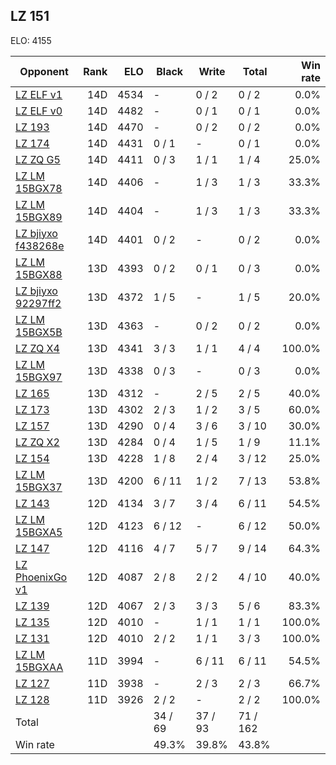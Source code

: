 ## LZ 151 ##

ELO: 4155

Opponent | Rank | ELO | Black | Write | Total | Win rate
---------|-----:|----:|-------|-------|-------|-------:
[LZ ELF v1](LZ%20ELF%20v1.md) | 14D | 4534 | - | 0 / 2 | 0 / 2 | 0.0%
[LZ ELF v0](LZ%20ELF%20v0.md) | 14D | 4482 | - | 0 / 1 | 0 / 1 | 0.0%
[LZ 193](LZ%20193.md) | 14D | 4470 | - | 0 / 2 | 0 / 2 | 0.0%
[LZ 174](LZ%20174.md) | 14D | 4431 | 0 / 1 | - | 0 / 1 | 0.0%
[LZ ZQ G5](LZ%20ZQ%20G5.md) | 14D | 4411 | 0 / 3 | 1 / 1 | 1 / 4 | 25.0%
[LZ LM 15BGX78](LZ%20LM%2015BGX78.md) | 14D | 4406 | - | 1 / 3 | 1 / 3 | 33.3%
[LZ LM 15BGX89](LZ%20LM%2015BGX89.md) | 14D | 4404 | - | 1 / 3 | 1 / 3 | 33.3%
[LZ bjiyxo f438268e](LZ%20bjiyxo%20f438268e.md) | 14D | 4401 | 0 / 2 | - | 0 / 2 | 0.0%
[LZ LM 15BGX88](LZ%20LM%2015BGX88.md) | 13D | 4393 | 0 / 2 | 0 / 1 | 0 / 3 | 0.0%
[LZ bjiyxo 92297ff2](LZ%20bjiyxo%2092297ff2.md) | 13D | 4372 | 1 / 5 | - | 1 / 5 | 20.0%
[LZ LM 15BGX5B](LZ%20LM%2015BGX5B.md) | 13D | 4363 | - | 0 / 2 | 0 / 2 | 0.0%
[LZ ZQ X4](LZ%20ZQ%20X4.md) | 13D | 4341 | 3 / 3 | 1 / 1 | 4 / 4 | 100.0%
[LZ LM 15BGX97](LZ%20LM%2015BGX97.md) | 13D | 4338 | 0 / 3 | - | 0 / 3 | 0.0%
[LZ 165](LZ%20165.md) | 13D | 4312 | - | 2 / 5 | 2 / 5 | 40.0%
[LZ 173](LZ%20173.md) | 13D | 4302 | 2 / 3 | 1 / 2 | 3 / 5 | 60.0%
[LZ 157](LZ%20157.md) | 13D | 4290 | 0 / 4 | 3 / 6 | 3 / 10 | 30.0%
[LZ ZQ X2](LZ%20ZQ%20X2.md) | 13D | 4284 | 0 / 4 | 1 / 5 | 1 / 9 | 11.1%
[LZ 154](LZ%20154.md) | 13D | 4228 | 1 / 8 | 2 / 4 | 3 / 12 | 25.0%
[LZ LM 15BGX37](LZ%20LM%2015BGX37.md) | 13D | 4200 | 6 / 11 | 1 / 2 | 7 / 13 | 53.8%
[LZ 143](LZ%20143.md) | 12D | 4134 | 3 / 7 | 3 / 4 | 6 / 11 | 54.5%
[LZ LM 15BGXA5](LZ%20LM%2015BGXA5.md) | 12D | 4123 | 6 / 12 | - | 6 / 12 | 50.0%
[LZ 147](LZ%20147.md) | 12D | 4116 | 4 / 7 | 5 / 7 | 9 / 14 | 64.3%
[LZ PhoenixGo v1](LZ%20PhoenixGo%20v1.md) | 12D | 4087 | 2 / 8 | 2 / 2 | 4 / 10 | 40.0%
[LZ 139](LZ%20139.md) | 12D | 4067 | 2 / 3 | 3 / 3 | 5 / 6 | 83.3%
[LZ 135](LZ%20135.md) | 12D | 4010 | - | 1 / 1 | 1 / 1 | 100.0%
[LZ 131](LZ%20131.md) | 12D | 4010 | 2 / 2 | 1 / 1 | 3 / 3 | 100.0%
[LZ LM 15BGXAA](LZ%20LM%2015BGXAA.md) | 11D | 3994 | - | 6 / 11 | 6 / 11 | 54.5%
[LZ 127](LZ%20127.md) | 11D | 3938 | - | 2 / 3 | 2 / 3 | 66.7%
[LZ 128](LZ%20128.md) | 11D | 3926 | 2 / 2 | - | 2 / 2 | 100.0%
Total | | | 34 / 69 | 37 / 93 | 71 / 162 | 
Win rate| | | 49.3% | 39.8% | 43.8% | 
